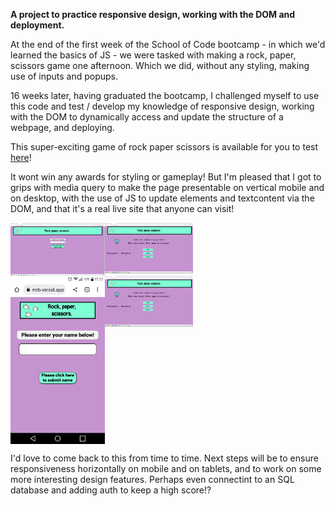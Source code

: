 <strong>A project to practice responsive design, working with the DOM and deployment.</strong>

At the end of the first week of the School of Code bootcamp - in which we'd learned the basics of JS - we were tasked with making a rock, paper, scissors game one afternoon. Which we did, without any styling, making use of inputs and popups.

16 weeks later, having graduated the bootcamp, I challenged myself to use this code and test / develop my knowledge of responsive design, working with the DOM to dynamically access and update the structure of a webpage, and deploying.

This super-exciting game of rock paper scissors is available for you to test <a href="https://rps-mrb.vercel.app/" target="_blank">here</a>! 

It wont win any awards for styling or gameplay! But I'm pleased that I got to grips with media query to make the page presentable on vertical mobile and on desktop, with the use of JS to update elements and textcontent via the DOM, and that it's a real live site that anyone can visit!



<div style=display:flex align="center">
<img src="https://github.com/CoderMrB/Rock-paper-scissors/blob/main/images/Laptoplanding.png" width="30%" height="30%" alt="image of landing page on laptop"/>
<img src="https://github.com/CoderMrB/Rock-paper-scissors/blob/main/images/Laptopgame.png" width="28%" height="28%" alt="image of game page on laptop"/>
</div>

<div style=display:flex align="center">
<img src="https://github.com/CoderMrB/Rock-paper-scissors/blob/main/images/mobileLanding.png" width="30%" height="30%" alt="image of landing page on mobile"/>
<img src="https://github.com/CoderMrB/Rock-paper-scissors/blob/main/images/Laptopgame.png" width="28%" height="28%" alt="image of game page on mobile"/>
</div>

I'd love to come back to this from time to time. Next steps will be to ensure responsiveness horizontally on mobile and on tablets, and to work on some more interesting design features. Perhaps even connectint to an SQL database and adding auth to keep a high score!?
